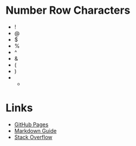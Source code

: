 # Number Row Characters 


- ! 
- @ 
- $ 
- % 
- ^ 
- & 
- ( 
- )
- -

# Links

- [GitHub Pages](https://pages.github.com/)
- [Markdown Guide](https://www.markdownguide.org/)
- [Stack Overflow](https://stackoverflow.com/)
